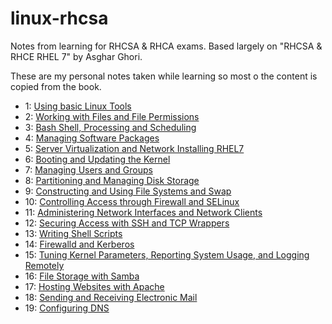 # linux-rhcsa

Notes from learning for RHCSA &amp; RHCA exams. Based largely on "RHCSA & RHCE RHEL 7" by Asghar Ghori. 

These are my personal notes taken while learning so most o the content is copied from the book. 

* 1: [Using basic Linux Tools](basic_linux_tools.md)
* 2: [Working with Files and File Permissions](files_and_file_permissions.md)
* 3: [Bash Shell, Processing and Scheduling](bash_processing_scheduling.md)
* 4: [Managing Software Packages](software_packages.md)
* 5: [Server Virtualization and Network Installing RHEL7](server_virtualization_network_installing.md)
* 6: [Booting and Updating the Kernel](booting_kernel_logging.md)
* 7: [Managing Users and Groups](users_and_groups.md)
* 8: [Partitioning and Managing Disk Storage](partitioning_managing_disk_storage.md)
* 9: [Constructing and Using File Systems and Swap](constructing_using_file_systems.md)
* 10: [Controlling Access through Firewall and SELinux](firewall_and_SELinux.md)
* 11: [Administering Network Interfaces and Network Clients](network_interfaces_and_clients.md)
* 12: [Securing Access with SSH and TCP Wrappers](ssh_tcp_wrappers.md)
* 13: [Writing Shell Scripts](writing_shell_scripts.md)
* 14: [Firewalld and Kerberos](firewalld_and_kerberos.md)
* 15: [Tuning Kernel Parameters, Reporting System Usage, and Logging Remotely](kernel_parameters.md)
* 16: [File Storage with Samba](file_storage_with_samba.md)
* 17: [Hosting Websites with Apache](hosting_with_apache.md)
* 18: [Sending and Receiving Electronic Mail](electronic_mail.md)
* 19: [Configuring DNS](configuring_dns.md)